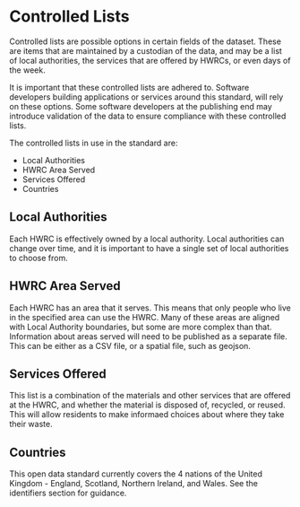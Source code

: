 # Controlled Lists

Controlled lists are possible options in certain fields of the dataset. These are items that are maintained by a custodian of the data, and may be a list of local authorities, the services that are offered by HWRCs, or even days of the week.

It is important that these controlled lists are adhered to. Software developers building applications or services around this standard, will rely on these options. Some software developers at the publishing end may introduce validation of the data to ensure compliance with these controlled lists. 

The controlled lists in use in the standard are:

* Local Authorities
* HWRC Area Served
* Services Offered
* Countries

## Local Authorities

Each HWRC is effectively owned by a local authority. Local authorities can change over time, and it is important to have a single set of local authorities to choose from. 

## HWRC Area Served

Each HWRC has an area that it serves. This means that only people who live in the specified area can use the HWRC. Many of these areas are aligned with Local Authority boundaries, but some are more complex than that. Information about areas served will need to be published as a separate file. This can be either as a CSV file, or a spatial file, such as geojson.

## Services Offered

This list is a combination of the materials and other services that are offered at the HWRC, and whether the material is disposed of, recycled, or reused. This will allow residents to make informaed choices about where they take their waste.

## Countries

This open data standard currently covers the 4 nations of the United Kingdom - England, Scotland, Northern Ireland, and Wales. See the identifiers section for guidance.


